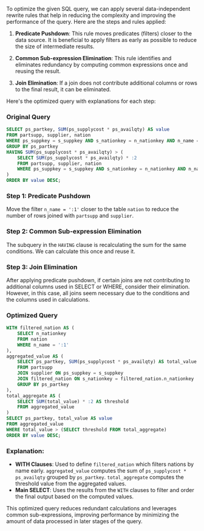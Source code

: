 To optimize the given SQL query, we can apply several data-independent rewrite rules that help in reducing the complexity and improving the performance of the query. Here are the steps and rules applied:

1. **Predicate Pushdown**: This rule moves predicates (filters) closer to the data source. It is beneficial to apply filters as early as possible to reduce the size of intermediate results.

2. **Common Sub-expression Elimination**: This rule identifies and eliminates redundancy by computing common expressions once and reusing the result.

3. **Join Elimination**: If a join does not contribute additional columns or rows to the final result, it can be eliminated.

Here's the optimized query with explanations for each step:

### Original Query
```sql
SELECT ps_partkey, SUM(ps_supplycost * ps_availqty) AS value
FROM partsupp, supplier, nation
WHERE ps_suppkey = s_suppkey AND s_nationkey = n_nationkey AND n_name = ':1'
GROUP BY ps_partkey
HAVING SUM(ps_supplycost * ps_availqty) > (
    SELECT SUM(ps_supplycost * ps_availqty) * :2
    FROM partsupp, supplier, nation
    WHERE ps_suppkey = s_suppkey AND s_nationkey = n_nationkey AND n_name = ':1'
)
ORDER BY value DESC;
```

### Step 1: Predicate Pushdown
Move the filter `n_name = ':1'` closer to the table `nation` to reduce the number of rows joined with `partsupp` and `supplier`.

### Step 2: Common Sub-expression Elimination
The subquery in the `HAVING` clause is recalculating the sum for the same conditions. We can calculate this once and reuse it.

### Step 3: Join Elimination
After applying predicate pushdown, if certain joins are not contributing to additional columns used in SELECT or WHERE, consider their elimination. However, in this case, all joins seem necessary due to the conditions and the columns used in calculations.

### Optimized Query
```sql
WITH filtered_nation AS (
    SELECT n_nationkey
    FROM nation
    WHERE n_name = ':1'
),
aggregated_value AS (
    SELECT ps_partkey, SUM(ps_supplycost * ps_availqty) AS total_value
    FROM partsupp
    JOIN supplier ON ps_suppkey = s_suppkey
    JOIN filtered_nation ON s_nationkey = filtered_nation.n_nationkey
    GROUP BY ps_partkey
),
total_aggregate AS (
    SELECT SUM(total_value) * :2 AS threshold
    FROM aggregated_value
)
SELECT ps_partkey, total_value AS value
FROM aggregated_value
WHERE total_value > (SELECT threshold FROM total_aggregate)
ORDER BY value DESC;
```

### Explanation:
- **WITH Clauses**: Used to define `filtered_nation` which filters nations by name early. `aggregated_value` computes the sum of `ps_supplycost * ps_availqty` grouped by `ps_partkey`. `total_aggregate` computes the threshold value from the aggregated values.
- **Main SELECT**: Uses the results from the `WITH` clauses to filter and order the final output based on the computed values.

This optimized query reduces redundant calculations and leverages common sub-expressions, improving performance by minimizing the amount of data processed in later stages of the query.